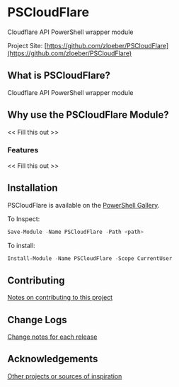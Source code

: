 # PSCloudFlare
Cloudflare API PowerShell wrapper module

Project Site: [https://github.com/zloeber/PSCloudFlare](https://github.com/zloeber/PSCloudFlare)

## What is PSCloudFlare?
Cloudflare API PowerShell wrapper module

## Why use the PSCloudFlare Module?
<< Fill this out >>

### Features
<< Fill this out >>

## Installation
PSCloudFlare is available on the [PowerShell Gallery](https://www.powershellgallery.com/packages/PSCloudFlare/).

To Inspect:
```powershell
Save-Module -Name PSCloudFlare -Path <path>
```
To install:
```powershell
Install-Module -Name PSCloudFlare -Scope CurrentUser
```

## Contributing
[Notes on contributing to this project](Contributing.md)

## Change Logs
[Change notes for each release](ChangeLogs.md)

## Acknowledgements
[Other projects or sources of inspiration](Acknowledgements.md)


